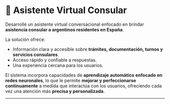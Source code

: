# 🛂 Asistente Virtual Consular

Desarrollé un asistente virtual conversacional enfocado en brindar **asistencia consular a argentinos residentes en España**.  

La solución ofrece:  
- Información clara y accesible sobre **trámites, documentación, turnos y servicios consulares**.  
- Acceso rápido y confiable a respuestas.
- Una experiencia cercana para los usuarios.  

El sistema incorpora capacidades de **aprendizaje automático enfocado en redes neuronales**, lo que le permite **mejorar y perfeccionarse continuamente** a medida que interactúa con los usuarios, ofreciendo cada vez una atención más **precisa y personalizada**.  

---


